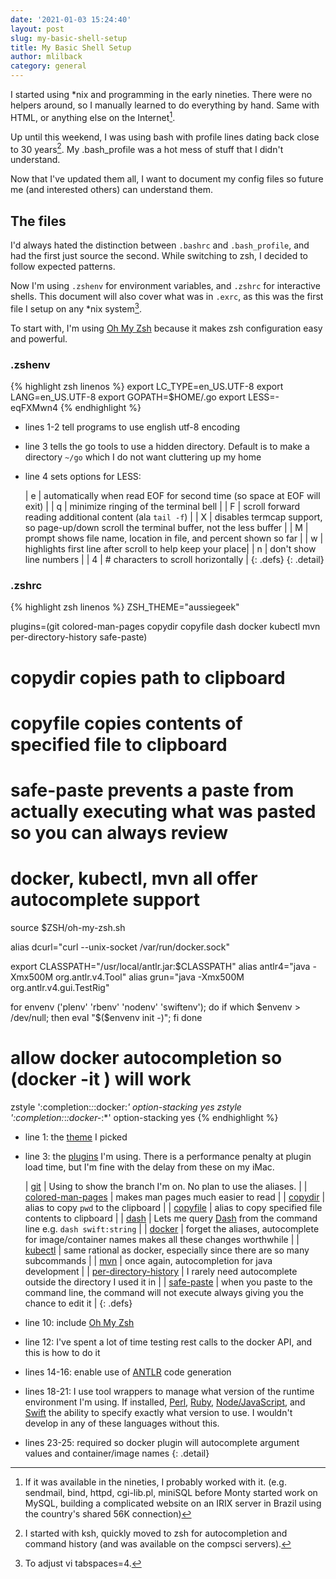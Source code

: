 ```yaml
---
date: '2021-01-03 15:24:40'
layout: post
slug: my-basic-shell-setup
title: My Basic Shell Setup
author: mlilback
category: general
---
```


I started using *nix and programming in the early nineties. There were no helpers around, so I manually learned to do everything by hand. Same with HTML, or anything else on the Internet[^1]. 

Up until this weekend, I was using bash with profile lines dating back close to 30 years[^2]. My .bash_profile was a hot mess of stuff that I didn't understand.

Now that I've updated them all, I want to document my config files so future me (and interested others) can understand them.

## The files

I'd always hated the distinction between `.bashrc` and `.bash_profile`, and had the first just source the second. While switching to zsh, I decided to follow expected patterns.

Now I'm using `.zshenv` for environment variables, and `.zshrc` for interactive shells. This document will also cover what was in `.exrc`, as this was the first file I setup on any *nix system[^3].

To start with, I'm using [Oh My Zsh](https://ohmyz.sh/) because it makes zsh configuration easy and powerful.

### .zshenv

{% highlight zsh linenos %}
export LC_TYPE=en_US.UTF-8
export LANG=en_US.UTF-8
export GOPATH=$HOME/.go
export LESS=-eqFXMwn4
{% endhighlight %}

* lines 1-2 tell programs to use english utf-8 encoding

* line 3 tells the go tools to use a hidden directory. Default is to make a directory `~/go` which I do not want cluttering up my home

* line 4 sets options for LESS:

	| e | automatically when read EOF for second time (so space at EOF will exit) |
	| q | minimize ringing of the terminal bell |
	| F | scroll forward reading additional content (ala `tail -f`) |
	| X | disables termcap support, so page-up/down scroll the terminal buffer, not the less buffer |
	| M | prompt shows file name, location in file, and percent shown so far |
	| w | highlights first line after scroll to help keep your place|
	| n | don't show line numbers |
	| 4 | # characters to scroll horizontally |
	{: .defs}
{: .detail}

### .zshrc

{% highlight zsh linenos %}
ZSH_THEME="aussiegeek"

plugins=(git colored-man-pages copydir copyfile dash docker kubectl mvn per-directory-history safe-paste)

# copydir copies path to clipboard
# copyfile copies contents of specified file to clipboard
# safe-paste prevents a paste from actually executing what was pasted so you can always review
# docker, kubectl, mvn all offer autocomplete support

source $ZSH/oh-my-zsh.sh

alias dcurl="curl --unix-socket /var/run/docker.sock"

export CLASSPATH="/usr/local/antlr.jar:$CLASSPATH"
alias antlr4="java -Xmx500M org.antlr.v4.Tool"
alias grun="java -Xmx500M org.antlr.v4.gui.TestRig"

for envenv ('plenv' 'rbenv' 'nodenv' 'swiftenv'); 
  do
    if which $envenv > /dev/null; then eval "$($envenv init -)"; fi
done

# allow docker autocompletion so (docker -it <TAB>) will work
zstyle ':completion:*:*:docker:*' option-stacking yes
zstyle ':completion:*:*:docker-*:*' option-stacking yes
{% endhighlight %}

* line 1: the [theme](https://github.com/ohmyzsh/ohmyzsh/wiki/Themes) I picked

* line 3: the [plugins](https://github.com/ohmyzsh/ohmyzsh/wiki/Plugins) I'm using. There is a performance penalty at plugin load time, but I'm fine with the delay from these on my iMac.

	| [git](https://github.com/ohmyzsh/ohmyzsh/tree/master/plugins/git) | Using to show the branch I'm on. No plan to use the aliases. |
	| [colored-man-pages](https://github.com/ohmyzsh/ohmyzsh/tree/master/plugins/colored-man-pages) | makes man pages much easier to read |
	| [copydir](https://github.com/ohmyzsh/ohmyzsh/tree/master/plugins/copydir) | alias to copy `pwd` to the clipboard | 
	| [copyfile](https://github.com/ohmyzsh/ohmyzsh/tree/master/plugins/copyfile) | alias to copy specified file contents to clipboard | 
	| [dash](https://github.com/ohmyzsh/ohmyzsh/tree/master/plugins/dash) | Lets me query [Dash](https://kapeli.com/dash) from the command line e.g. `dash swift:string` | 
	| [docker](https://github.com/ohmyzsh/ohmyzsh/tree/master/plugins/docker) | forget the aliases, autocomplete for image/container names makes all these changes worthwhile | 
	| [kubectl]((https://github.com/ohmyzsh/ohmyzsh/tree/master/plugins/kubectl)) | same rational as docker, especially since there are so many subcommands | 
	| [mvn]((https://github.com/ohmyzsh/ohmyzsh/tree/master/plugins/mvn)) | once again, autocompletion for java development | 
	| [per-directory-history](https://github.com/ohmyzsh/ohmyzsh/tree/master/plugins/per-directory-history) | I rarely need autocomplete outside the directory I used it in | 
	| [safe-paste](https://github.com/ohmyzsh/ohmyzsh/tree/master/plugins/safe-paste) | when you paste to the command line, the command will not execute always giving you the chance to edit it | 
	{: .defs}

* line 10: include [Oh My Zsh](https://ohmyz.sh/) 

* line 12: I've spent a lot of time testing rest calls to the docker API, and this is how to do it

* lines 14-16: enable use of [ANTLR](https://www.antlr.org) code generation

* lines 18-21: I use tool wrappers to manage what version of the runtime environment I'm using. If installed, [Perl](https://github.com/tokuhirom/plenv), [Ruby](https://github.com/rbenv/rbenv), [Node/JavaScript](https://github.com/nodenv/nodenv), and [Swift](https://github.com/kylef/swiftenv) the ability to specify exactly what version to use. I wouldn't develop in any of these languages without this. 

* lines 23-25: required so docker plugin will autocomplete argument values and container/image names
{: .detail}


[^1]: If it was available in the nineties, I probably worked with it. (e.g. sendmail, bind, httpd, cgi-lib.pl, miniSQL before Monty started work on MySQL, building a complicated website on an IRIX server in Brazil using the country's shared 56K connection)

[^2]: I started with ksh, quickly moved to zsh for autocompletion and command history (and was available on the compsci servers).

[^3]: To adjust vi tabspaces=4.
